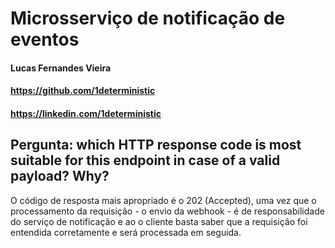 # Microsserviço de notificação de eventos
#### Lucas Fernandes Vieira
#### https://github.com/1deterministic
#### https://linkedin.com/1deterministic

## Pergunta: which HTTP response code is most suitable for this endpoint in case of a valid payload? Why?
O código de resposta mais apropriado é o 202 (Accepted), uma vez que o processamento da requisição - o envio da webhook - é de responsabilidade do serviço de notificação e ao o cliente basta saber que a requisição foi entendida corretamente e será processada em seguida.